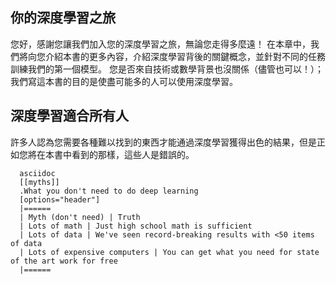 你的深度學習之旅
--
您好，感謝您讓我們加入您的深度學習之旅，無論您走得多麼遠！
在本章中，我們將向您介紹本書的更多內容，介紹深度學習背後的關鍵概念，並針對不同的任務訓練我們的第一個模型。
您是否來自技術或數學背景也沒關係（儘管也可以！）； 我們寫這本書的目的是使盡可能多的人可以使用深度學習。

深度學習適合所有人
--

許多人認為您需要各種難以找到的東西才能通過深度學習獲得出色的結果，但是正如您將在本書中看到的那樣，這些人是錯誤的。

      asciidoc
      [[myths]]
      .What you don't need to do deep learning
      [options="header"]
      |======
      | Myth (don't need) | Truth
      | Lots of math | Just high school math is sufficient
      | Lots of data | We've seen record-breaking results with <50 items of data
      | Lots of expensive computers | You can get what you need for state of the art work for free
      |======
